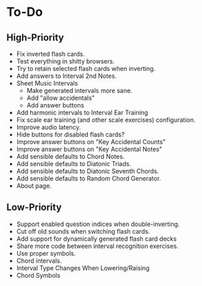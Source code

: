 # To-Do
## High-Priority
* Fix inverted flash cards.
* Test everything in shitty browsers.
* Try to retain selected flash cards when inverting.
* Add answers to Interval 2nd Notes.
* Sheet Music Intervals
  * Make generated intervals more sane.
  * Add "allow accidentals"
  * Add answer buttons
* Add harmonic intervals to Interval Ear Training
* Fix scale ear training (and other scale exercises) configuration.
* Improve audio latency.
* Hide buttons for disabled flash cards?
* Improve answer buttons on "Key Accidental Counts"
* Improve answer buttons on "Key Accidental Notes"
* Add sensible defaults to Chord Notes.
* Add sensible defaults to Diatonic Triads.
* Add sensible defaults to Diatonic Seventh Chords.
* Add sensible defaults to Random Chord Generator.
* About page.
## Low-Priority
* Support enabled question indices when double-inverting.
* Cut off old sounds when switching flash cards.
* Add support for dynamically generated flash card decks
* Share more code between interval recognition exercises.
* Use proper symbols.
* Chord intervals.
* Interval Type Changes When Lowering/Raising
* Chord Symbols